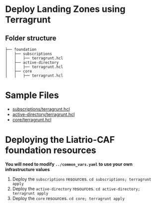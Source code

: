# Deploy Landing Zones using Terragrunt

## Folder structure

```
├── foundation
│   ├── subscriptions
│   │   ├── terragrunt.hcl
│   ├── active-directory
│   │   ├── terragrunt.hcl
│   ├── core
│   │   ├── terragrunt.hcl
```

# Sample Files

* [subscriptions/terragrunt.hcl](./subscriptions/terragrunt.hcl)
* [active-directory/terragrunt.hcl](./active-directory/terragrunt.hcl)
* [core/terragrunt.hcl](./core/terragrunt.hcl)


# Deploying the Liatrio-CAF foundation resources

**You will need to modify `../common_vars.yaml` to use your own infrastructure values**

1. Deploy the `subscriptions` resources. `cd subscriptions; terragrunt apply`
2. Deploy the `active-directory` resources. `cd active-directory; terragrunt apply`
3. Deploy the `core` resources. `cd core; terragrunt apply`

